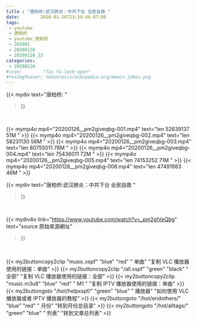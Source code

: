 ```yaml
---
title : "唐柏桥:武汉肺炎：中共下台 全民自救 "
date:        2020-01-26T23:38:46-07:00
tags:
 - youtube
 - 唐柏桥
 - youtube_唐柏桥
 - 202001
 - 20200126
 - 20200126_23
categories:
 - 20200126
#icon:        "fas fa-lock-open"
#resImgTeaser: teaserpics/wikipedia.org/emacs-jokes.png
---
```


{{< mydiv text="唐柏桥: "
>}}
<br>


{{< mymp4o mp4="20200126__pm2giveqbg-001.mp4" text="len 52639137     51M " >}}
{{< mymp4o mp4="20200126__pm2giveqbg-002.mp4" text="len 58231130     56M " >}}
{{< mymp4o mp4="20200126__pm2giveqbg-003.mp4" text="len 80755011     78M " >}}
{{< mymp4o mp4="20200126__pm2giveqbg-004.mp4" text="len 75436011     72M " >}}
{{< mymp4o mp4="20200126__pm2giveqbg-005.mp4" text="len 74153252     71M " >}}
{{< mymp4o mp4="20200126__pm2giveqbg-006.mp4" text="len 47491983     46M " >}}




{{< mydiv text="唐柏桥:武汉肺炎：中共下台 全民自救 "
>}}
<br>

{{< mydiv4o link="https://www.youtube.com/watch?v=_pm2gIVeQbg"
text="source 原始來源網址"
>}}


<br>

{{< my2buttoncopy2clip "music.xspf"        "blue"   "red"    " 单曲"  "复制 VLC 播放器使用的链接：单曲" >}} {{< my2buttoncopy2clip "/all.xspf"         "green"  "black"  " 全部"  "复制 VLC 播放器使用的链接：全部" >}} {{< my2buttoncopy2clip "music.m3u8"        "blue"   "red"    " M1 "    "复制 IPTV 播放器使用的链接：单曲" >}} {{< my2buttongoto      "/hot/helpxspf/"    "green"  "blue"   " 播放器" "如何使用 VLC 播放器或者 IPTV 播放器的教程" >}} {{< my2buttongoto      "/hot/endothers/"   "blue"   "red"    " 月份"   "转到月份总目录" >}} {{< my2buttongoto      "/hot/alltags/"     "green"  "blue"   " 列表"   "转到文章总列表" >}} 
